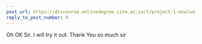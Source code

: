 ```yaml
---
post_url: https://discourse.onlinedegree.iitm.ac.in/t/project-1-evaluation-second-mail-is-not-correct-and-reports-files-missing-while-they-are-present/171477/10
reply_to_post_number: 9
---
```

Oh OK Sir. I will try it out. Thank You so much sir